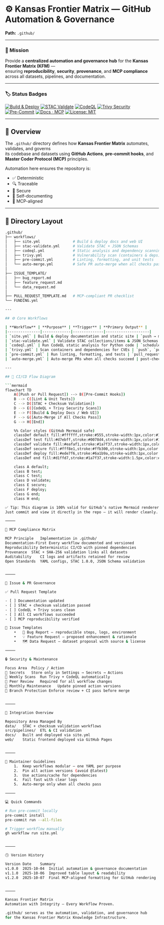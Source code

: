# ⚙️ Kansas Frontier Matrix — GitHub Automation & Governance
**Path:** `.github/`

---

### 🎯 Mission
Provide a **centralized automation and governance hub** for the **Kansas Frontier Matrix (KFM)** —  
ensuring **reproducibility**, **security**, **provenance**, and **MCP compliance** across all datasets, pipelines, and documentation.

---

### 🏷️ Status Badges
[![Build & Deploy](https://github.com/bartytime4life/Kansas-Frontier-Matrix/actions/workflows/site.yml/badge.svg)](../.github/workflows/site.yml)
[![STAC Validate](https://github.com/bartytime4life/Kansas-Frontier-Matrix/actions/workflows/stac-validate.yml/badge.svg)](../.github/workflows/stac-validate.yml)
[![CodeQL](https://github.com/bartytime4life/Kansas-Frontier-Matrix/actions/workflows/codeql.yml/badge.svg)](../.github/workflows/codeql.yml)
[![Trivy Security](https://github.com/bartytime4life/Kansas-Frontier-Matrix/actions/workflows/trivy.yml/badge.svg)](../.github/workflows/trivy.yml)
[![Pre-Commit](https://img.shields.io/badge/pre--commit-enabled-brightgreen.svg)](https://pre-commit.com/)
[![Docs · MCP](https://img.shields.io/badge/Docs-MCP-blue.svg)](../docs/)
[![License: MIT](https://img.shields.io/badge/License-MIT-green.svg)](../LICENSE)

---

## 🧠 Overview

The `.github/` directory defines how **Kansas Frontier Matrix** automates, validates, and governs  
its codebase and datasets using **GitHub Actions**, **pre-commit hooks**, and **Master Coder Protocol (MCP)** principles.

Automation here ensures the repository is:

- ✅ Deterministic  
- 🔍 Traceable  
- 🔐 Secure  
- 🧾 Self-documenting  
- 🧮 MCP-aligned  

---

## 🧱 Directory Layout

```bash
.github/
├── workflows/
│   ├── site.yml               # Build & deploy docs and web UI
│   ├── stac-validate.yml      # Validate STAC + JSON Schemas
│   ├── codeql.yml             # Static analysis and dependency scanning
│   ├── trivy.yml              # Vulnerability scan (containers & deps)
│   ├── pre-commit.yml         # Linting, formatting, and unit tests
│   └── auto-merge.yml         # Safe PR auto-merge when all checks pass
│
├── ISSUE_TEMPLATE/
│   ├── bug_report.md
│   ├── feature_request.md
│   └── data_request.md
│
├── PULL_REQUEST_TEMPLATE.md   # MCP-compliant PR checklist
└── FUNDING.yml

---

## ⚙️ Core Workflows

| **Workflow** | **Purpose** | **Trigger** | **Primary Output** |
|---------------|-------------|--------------|--------------------|
| `site.yml` | Build & deploy documentation and static site | `push → main` | `_site/` |
| `stac-validate.yml` | Validate STAC collections/items & JSON Schemas | `push`, `pull_request` | `stac-report.json` |
| `codeql.yml` | Run CodeQL static analysis for Python code | `schedule`, `push` | CodeQL dashboard |
| `trivy.yml` | Scan containers and dependencies for CVEs | `push`, `pull_request` | Trivy SARIF report |
| `pre-commit.yml` | Run linting, formatting, and tests | `pull_request` | Pre-commit log |
| `auto-merge.yml` | Auto-merge PRs when all checks succeed | post-check success | Merged PR |

---

## 🧩 CI/CD Flow Diagram

```mermaid
flowchart TD
    A([Push or Pull Request]) --> B([Pre-Commit Hooks])
    B --> C([Lint & Unit Tests])
    C --> D([STAC + Checksum Validation])
    D --> E([CodeQL + Trivy Security Scans])
    E --> F([Build & Deploy Docs / Web UI])
    F --> G([Auto-Merge if All Checks Pass])
    G --> H([End])

    %% Color styles (GitHub Mermaid safe)
    classDef default fill:#ffffff,stroke:#555,stroke-width:1px,color:#111;
    classDef test fill:#d7ebff,stroke:#0078d4,stroke-width:1px,color:#111;
    classDef validate fill:#eafaf1,stroke:#1a7f37,stroke-width:1px,color:#111;
    classDef secure fill:#fff8e1,stroke:#ffb300,stroke-width:1px,color:#111;
    classDef deploy fill:#ede7f6,stroke:#6a1b9a,stroke-width:1px,color:#111;
    classDef end fill:#d1ffd7,stroke:#1a7f37,stroke-width:1.5px,color:#111;

    class A default;
    class B test;
    class C test;
    class D validate;
    class E secure;
    class F deploy;
    class G end;
    class H end;

✅ Tip: This diagram is 100% valid for GitHub’s native Mermaid renderer.
Just commit and view it directly in the repo — it will render cleanly.

⸻

🧮 MCP Compliance Matrix

MCP Principle	Implementation in .github/
Documentation-First	Every workflow documented and versioned
Reproducibility	Deterministic CI/CD with pinned dependencies
Provenance	STAC + SHA-256 validation links all datasets
Auditability	CI logs and artifacts retained for review
Open Standards	YAML configs, STAC 1.0.0, JSON Schema validation


⸻

🧾 Issue & PR Governance

✅ Pull Request Template

- [ ] Documentation updated  
- [ ] STAC + checksum validation passed  
- [ ] CodeQL + Trivy scans clean  
- [ ] All CI workflows succeeded  
- [ ] MCP reproducibility verified  

🧩 Issue Templates
	•	🐞 Bug Report — reproducible steps, logs, environment
	•	💡 Feature Request — proposed enhancement & rationale
	•	🗺️ Data Request — dataset proposal with source & license

⸻

🔒 Security & Maintenance

Focus Area	Policy / Action
🔑 Secrets	Store only in Settings → Secrets → Actions
🧩 Weekly Scans	Run Trivy + CodeQL automatically
🧰 Peer Review	Required for all workflow changes
🧼 Monthly Maintenance	Update pinned action versions
🧱 Branch Protection	Enforce review + CI pass before merge


⸻

🧱 Integration Overview

Repository Area	Managed By
data/	STAC + checksum validation workflows
src/pipelines/	ETL & CI validation
docs/	Built and deployed via site.yml
web/	Static frontend deployed via GitHub Pages


⸻

🧭 Maintainer Guidelines
	1.	Keep workflows modular — one YAML per purpose
	2.	Pin all action versions (avoid @latest)
	3.	Use actions/cache for dependencies
	4.	Fail fast with clear logs
	5.	Auto-merge only when all checks pass

⸻

💻 Quick Commands

# Run pre-commit locally
pre-commit install
pre-commit run --all-files

# Trigger workflow manually
gh workflow run site.yml


⸻

🕓 Version History

Version	Date	Summary
v1.0.0	2025-10-04	Initial automation & governance documentation
v1.1.0	2025-10-06	Improved table layout & readability
v1.2.0	2025-10-07	Final MCP-aligned formatting for GitHub rendering


⸻

Kansas Frontier Matrix
Automation with Integrity — Every Workflow Proven.

.github/ serves as the automation, validation, and governance hub
for the Kansas Frontier Matrix Knowledge Infrastructure.
